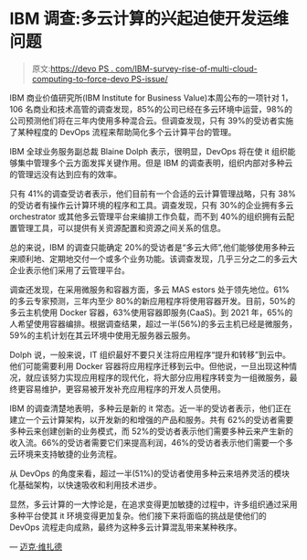 # IBM 调查:多云计算的兴起迫使开发运维问题

> 原文:[https://devo PS . com/IBM-survey-rise-of-multi-cloud-computing-to-force-devo PS-issue/](https://devops.com/ibm-survey-rise-of-multi-cloud-computing-to-force-devops-issue/)

IBM 商业价值研究所(IBM Institute for Business Value)本周公布的一项针对 1，106 名商业和技术高管的调查发现，85%的公司已经在多云环境中运营，98%的公司预测他们将在三年内使用多种混合云。但调查发现，只有 39%的受访者实施了某种程度的 DevOps 流程来帮助简化多个云计算平台的管理。

IBM 全球业务服务副总裁 Blaine Dolph 表示，很明显，DevOps 将在使 it 组织能够集中管理多个云方面发挥关键作用。但是 IBM 的调查表明，组织内部对多种云的管理远没有达到应有的效率。

只有 41%的调查受访者表示，他们目前有一个合适的云计算管理战略，只有 38%的受访者有操作云计算环境的程序和工具。调查发现，只有 30%的企业拥有多云 orchestrator 或其他多云管理平台来编排工作负载，而不到 40%的组织拥有云配置管理工具，可以提供有关资源配置和资源之间关系的信息。

总的来说，IBM 的调查只能确定 20%的受访者是“多云大师”,他们能够使用多种云来顺利地、定期地交付一个或多个业务功能。该调查发现，几乎三分之二的多云大企业表示他们采用了云管理平台。

调查还发现，在采用微服务和容器方面，多云 MAS estors 处于领先地位。61%的多云专家预测，三年内至少 80%的新应用程序将使用容器开发。目前，50%的多云主机使用 Docker 容器，63%使用容器即服务(CaaS)。到 2021 年，65%的人希望使用容器编排。根据调查结果，超过一半(56%)的多云主机已经是微服务，59%的主机计划在其云环境中使用无服务器云服务。

Dolph 说，一般来说，IT 组织最好不要只关注将应用程序“提升和转移”到云中。他们可能需要利用 Docker 容器将应用程序迁移到云中。但他说，一旦出现这种情况，就应该努力实现应用程序的现代化，将大部分应用程序转变为一组微服务，最终更容易维护，更容易被开发补充应用程序的开发人员使用。

IBM 的调查清楚地表明，多种云是新的 it 常态。近一半的受访者表示，他们正在建立一个云计算架构，以开发新的和增强的产品和服务。共有 62%的受访者需要多种云来创建创新的业务模式，而 52%的受访者表示他们需要多种云来产生新的收入流。66%的受访者需要它们来提高利润，46%的受访者表示他们需要一个多云环境来支持敏捷的业务流程。

从 DevOps 的角度来看，超过一半(51%)的受访者使用多种云来培养灵活的模块化基础架构，以快速吸收和利用技术进步。

显然，多云计算的一大悖论是，在追求变得更加敏捷的过程中，许多组织通过采用多种平台使其 it 环境变得更加复杂。他们接下来将面临的挑战是使他们的 DevOps 流程走向成熟，最终为这种多云计算混乱带来某种秩序。

— [迈克·维扎德](https://devops.com/author/mike-vizard/)